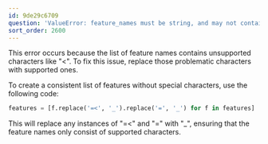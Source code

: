 ```yaml
---
id: 9de29c6709
question: 'ValueError: feature_names must be string, and may not contain [, ] or <'
sort_order: 2600
---
```


This error occurs because the list of feature names contains unsupported characters like "<". To fix this issue, replace those problematic characters with supported ones.

To create a consistent list of features without special characters, use the following code:

```python
features = [f.replace('=<', '_').replace('=', '_') for f in features]
```

This will replace any instances of "=<" and "=" with "_", ensuring that the feature names only consist of supported characters.